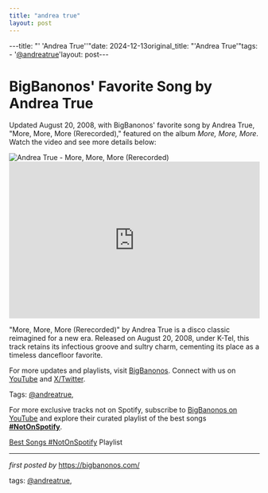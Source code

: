 ```yaml
---
title: "andrea true"
layout: post
---
```

---title: "' 'Andrea True''"date: 2024-12-13original_title: "'Andrea True'"tags:  - '[@andreatrue](/tags/andreatrue/)'layout: post---<!-- Post Title --><h1 >BigBanonos' Favorite Song by Andrea True</h1> <!-- Introductory Text --><p >Updated August 20, 2008, with BigBanonos' favorite song by Andrea True, "More, More, More (Rerecorded)," featured on the album *More, More, More*. Watch the video and see more details below:</p> <!-- Featured Image --><div > <img src="https://m.media-amazon.com/images/I/91Xw4gh4WfL._UF1000,1000_QL80_.jpg" alt="Andrea True - More, More, More (Rerecorded)" /></div> <!-- YouTube Video Embed --><div > <iframe width="100%" height="315" src="https://www.youtube.com/embed/Io7ixZ5guZ0" title="More, More, More (Re-Recorded - Remastered)" frameborder="0" allow="accelerometer; autoplay; clipboard-write; encrypted-media; gyroscope; picture-in-picture; web-share" referrerpolicy="strict-origin-when-cross-origin" allowfullscreen></iframe></div> <!-- Song Information --><div > <p>"More, More, More (Rerecorded)" by Andrea True is a disco classic reimagined for a new era. Released on August 20, 2008, under K-Tel, this track retains its infectious groove and sultry charm, cementing its place as a timeless dancefloor favorite.</p></div> <!-- Footer Links --><div > <p>For more updates and playlists, visit <a href="https://bigbanonos.com/" target="_blank">BigBanonos</a>. Connect with us on <a href="https://www.youtube.com/[@BigBanonos](/tags/BigBanonos/)" target="_blank">YouTube</a> and <a href="https://x.com/bigbanonos" target="_blank">X/Twitter</a>.</p></div> <!-- Tags --><p >Tags: [@andreatrue](/tags/andreatrue/),</p><!--Subscribe and Playlist Links--><div>    <p>For more exclusive tracks not on Spotify, subscribe to <a href="https://www.youtube.com/[@BigBanonos](/tags/BigBanonos/)" target="_blank">BigBanonos on YouTube</a> and explore their curated playlist of the best songs <strong>[#NotOnSpotify](/tags/NotOnSpotify/)</strong>.</p>    <p><a href="https://www.youtube.com/playlist?list=PLtuNtuTatqI0kFahUCbtbfenC_ET5O_tr" target="_blank">Best Songs [#NotOnSpotify](/tags/NotOnSpotify/) Playlist<br /></a></p></div><hr /><p><em>first posted by</em> <a href="https://bigbanonos.com/" rel="noopener" target="_new">https://bigbanonos.com/</a></p><p>tags: [@andreatrue](/tags/andreatrue/),</p>